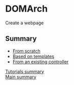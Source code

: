 # <a name="title">DOMArch</a>

Create a webpage

## <a name="summary">Summary</a>
* [From scratch](./from-scratch.md#title)
* [Based on templates](./based-on-templates.md#title)
* [From an existing controller](./From-an-existing-controller.md#title)

[Tutorials summary](./readme.md#summary)<br />
[Main summary](../readme.md#summary)